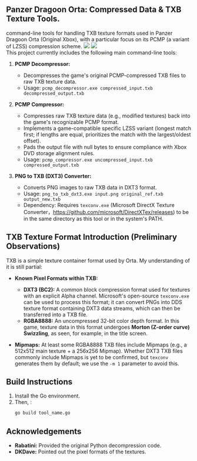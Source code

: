 ## Panzer Dragoon Orta: Compressed Data & TXB Texture Tools.

command-line tools for handling TXB texture formats used in Panzer Dragoon Orta (Original Xbox), with a particular focus on its PCMP (a variant of LZSS) compression scheme.
![](https://pic1.imgdb.cn/item/683ebd3358cb8da5c828f8f7.png)
![](https://pic1.imgdb.cn/item/6875288658cb8da5c8adc4f6.png)<br>
This project currently includes the following main command-line tools:

1.  **PCMP Decompressor:**
    *   Decompresses the game's original PCMP-compressed TXB files to raw TXB texture data.
    *   Usage: `pcmp_decompressor.exe compressed_input.txb decompressed_output.txb`

2.  **PCMP Compressor:**
    *   Compresses raw TXB texture data (e.g., modified textures) back into the game's recognizable PCMP format.
    *   Implements a game-compatible specific LZSS variant (longest match first; if lengths are equal, prioritizes the match with the largest/oldest offset).
    *   Pads the output file with null bytes to ensure compliance with Xbox DVD storage alignment rules.
    *   Usage:
        ```pcmp_compressor.exe uncompressed_input.txb compressed_output.txb```

3.  **PNG to TXB (DXT3) Converter:**
    *   Converts PNG images to raw TXB data in DXT3 format.
    *   Usage: `png_to_txb_dxt3.exe input.png original_ref.txb output_new.txb`
    *   Dependency: Requires `texconv.exe` (Microsoft DirectX Texture Converter，https://github.com/microsoft/DirectXTex/releases) to be in the same directory as this tool or in the system's PATH.

## TXB Texture Format Introduction (Preliminary Observations)

TXB is a simple texture container format used by Orta. My understanding of it is still partial:

*   **Known Pixel Formats within TXB:**
    *   **DXT3 (BC2):** A common block compression format used for textures with an explicit Alpha channel. Microsoft's open-source `texconv.exe` can be used to process this format; it can convert PNGs into DDS texture format containing DXT3 data streams, which can then be transferred into a TXB file.
    *   **RGBA8888:** An uncompressed 32-bit color depth format. In this game, texture data in this format undergoes **Morton (Z-order curve) Swizzling**, as seen, for example, in the title screen.

*   **Mipmaps:** At least some RGBA8888 TXB files include Mipmaps (e.g., a 512x512 main texture + a 256x256 Mipmap). Whether DXT3 TXB files commonly include Mipmaps is yet to be confirmed, but `texconv` generates them by default; we use the `-m 1` parameter to avoid this.

## Build Instructions

1.  Install the Go environment.
2.  Then, :
    ```bash
    go build tool_name.go 
    ```
    

## Acknowledgements

*   **Rabatini:** Provided the original Python decompression code.
*   **DKDave:** Pointed out the pixel formats of the textures.
